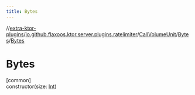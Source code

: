 ```yaml
---
title: Bytes
---
```

//[extra-ktor-plugins](../../../../index.md)/[io.github.flaxoos.ktor.server.plugins.ratelimiter](../../index.md)/[CallVolumeUnit](../index.md)/[Bytes](index.md)/[Bytes](-bytes.md)



# Bytes



[common]\
constructor(size: [Int](https://kotlinlang.org/api/latest/jvm/stdlib/kotlin/-int/index.md))




